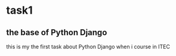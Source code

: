 # task1
## the base of Python Django
<p>this is my the first task about Python Django when i course in ITEC</p>
